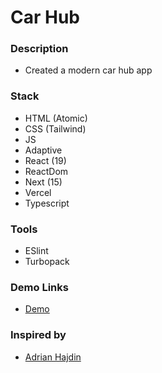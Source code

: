# Car Hub

### Description

- Created a modern car hub app

### Stack

- HTML (Atomic)
- CSS (Tailwind)
- JS
- Adaptive
- React (19)
- ReactDom
- Next (15)
- Vercel
- Typescript

### Tools

- ESlint
- Turbopack

### Demo Links
- [Demo](https://andrii-car-hub.vercel.app/)

### Inspired by 
- [Adrian Hajdin](https://github.com/adrianhajdin)
